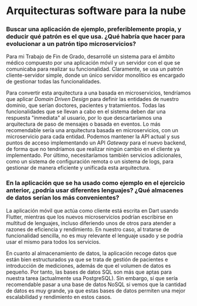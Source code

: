 # Arquitecturas software para la nube

### Buscar una aplicación de ejemplo, preferiblemente propia, y deducir qué patrón es el que usa. ¿Qué habría que hacer para evolucionar a un patrón tipo microservicios?

Para mi Trabajo de Fin de Grado, desarrollé un sistema para el ámbito médico compuesto por una aplicación móvil y un servidor con el que se comunicaba para realizar su funcionalidad. Claramente, se usa un patrón cliente-servidor simple, donde un único servidor monolítico es encargado de gestionar todas las funcionalidades.

Para convertir esta arquitectura a una basada en microservicios, tendríamos que aplicar *Domain Driven Design* para definir las entidades de nuestro dominio, que serían doctores, pacientes y tratamientos. Todas las funcionalidades que se llevan a cabo en el sistema deben dar una respuesta "inmediata" al usuario, por lo que descartaríamos una arquitectura de paso de mensajes o basada en eventos. Lo más recomendable sería una arquitectura basada en microservicios, con un microservicio para cada entidad. Podemos mantener la API actual y sus puntos de acceso implementando un API *Gateway* para el nuevo backend, de forma que no tendríamos que realizar ningún cambio en el cliente ya implementado. Por último, necesitaríamos también servicios adicionales, como un sistema de configuración remota o un sistema de logs, para gestionar de manera eficiente y unificada esta arquitectura.

### En la aplicación que se ha usado como ejemplo en el ejercicio anterior, ¿podría usar diferentes lenguajes? ¿Qué almacenes de datos serían los más convenientes?

La aplicación móvil que actúa como cliente está escrita en Dart usando Flutter, mientras que los nuevos microservicios podrían escribirse en multitud de lenguajes, incluso diferiendo unos de otros para atender a razones de eficiencia y rendimiento. En nuestro caso, al tratarse de funcionalidad sencilla, no es muy relevante el lenguaje usado y se podría usar el mismo para todos los servicios.

En cuanto al almacenamiento de datos, la aplicación recoge datos que están bien estructurados ya que se trata de gestión de pacientes e introducción de mediciones, además de que el volumen de datos es pequeño. Por tanto, las bases de datos SQL son más que aptas para nuestra tarea (actualmente usa PostgreSQL). Sin embargo, sí que sería recomendable pasar a una base de datos NoSQL si vemos que la cantidad de datos es muy grande, ya que estas bases de datos permiten una mejor escalabilidad y rendimiento en estos casos.
